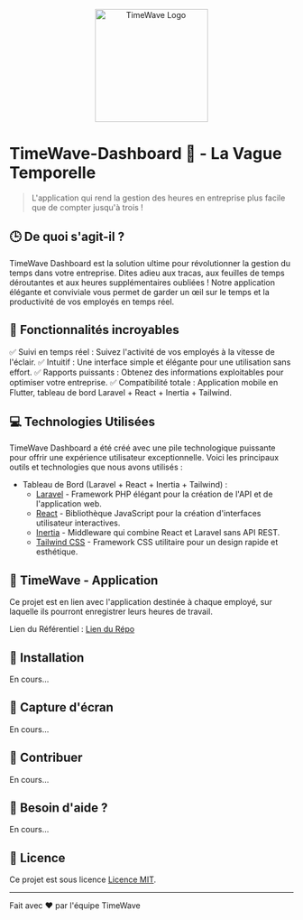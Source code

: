 <p align="center">
  <img src="https://your-awesome-timewave-logo.png" alt="TimeWave Logo" width="200" height="200">
</p>

# TimeWave-Dashboard 🌊 - La Vague Temporelle

> L'application qui rend la gestion des heures en entreprise plus facile que de compter jusqu'à trois !

## 🕒 De quoi s'agit-il ?

TimeWave Dashboard est la solution ultime pour révolutionner la gestion du temps dans votre entreprise. Dites adieu aux tracas, aux feuilles de temps déroutantes et aux heures supplémentaires oubliées ! Notre application élégante et conviviale vous permet de garder un œil sur le temps et la productivité de vos employés en temps réel.

## 🚀 Fonctionnalités incroyables

✅ Suivi en temps réel : Suivez l'activité de vos employés à la vitesse de l'éclair.
✅ Intuitif : Une interface simple et élégante pour une utilisation sans effort.
✅ Rapports puissants : Obtenez des informations exploitables pour optimiser votre entreprise.
✅ Compatibilité totale : Application mobile en Flutter, tableau de bord Laravel + React + Inertia + Tailwind.

## 💻 Technologies Utilisées

TimeWave Dashboard a été créé avec une pile technologique puissante pour offrir une expérience utilisateur exceptionnelle. Voici les principaux outils et technologies que nous avons utilisés :
  
- Tableau de Bord (Laravel + React + Inertia + Tailwind) :
  - [Laravel](https://laravel.com/) - Framework PHP élégant pour la création de l'API et de l'application web.
  - [React](https://reactjs.org/) - Bibliothèque JavaScript pour la création d'interfaces utilisateur interactives.
  - [Inertia](https://inertiajs.com/) - Middleware qui combine React et Laravel sans API REST.
  - [Tailwind CSS](https://tailwindcss.com/) - Framework CSS utilitaire pour un design rapide et esthétique.

## 📱 TimeWave - Application

Ce projet est en lien avec l'application destinée à chaque employé, sur laquelle ils pourront enregistrer leurs heures de travail.

Lien du Référentiel : [Lien du Répo](https://lien-vers-votre-repo.com)

## 🔧 Installation

En cours...

## 📸 Capture d'écran

En cours...

## 🚧 Contribuer

En cours...

## 💬 Besoin d'aide ?

En cours...

## 📝 Licence

Ce projet est sous licence [Licence MIT](LICENSE).

---

Fait avec ❤️ par l'équipe TimeWave
